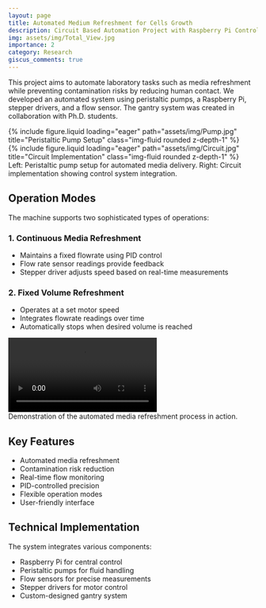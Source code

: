 ```yaml
---
layout: page
title: Automated Medium Refreshment for Cells Growth
description: Circuit Based Automation Project with Raspberry Pi Control
img: assets/img/Total_View.jpg
importance: 2
category: Research
giscus_comments: true
---
```


This project aims to automate laboratory tasks such as media refreshment while preventing contamination risks by reducing human contact. We developed an automated system using peristaltic pumps, a Raspberry Pi, stepper drivers, and a flow sensor. The gantry system was created in collaboration with Ph.D. students.

<div class="row">
    <div class="col-sm-6 mt-3 mt-md-0">
        {% include figure.liquid loading="eager" path="assets/img/Pump.jpg" title="Peristaltic Pump Setup" class="img-fluid rounded z-depth-1" %}
    </div>
    <div class="col-sm-6 mt-3 mt-md-0">
        {% include figure.liquid loading="eager" path="assets/img/Circuit.jpg" title="Circuit Implementation" class="img-fluid rounded z-depth-1" %}
    </div>
</div>
<div class="caption">
    Left: Peristaltic pump setup for automated media delivery. Right: Circuit implementation showing control system integration.
</div>

## Operation Modes

The machine supports two sophisticated types of operations:

### 1. Continuous Media Refreshment
- Maintains a fixed flowrate using PID control
- Flow rate sensor readings provide feedback
- Stepper driver adjusts speed based on real-time measurements

### 2. Fixed Volume Refreshment
- Operates at a set motor speed
- Integrates flowrate readings over time
- Automatically stops when desired volume is reached
<div class="row justify-content-sm-center">
    <div class="col-sm-8 mt-3 mt-md-0">
        <video class="img-fluid rounded z-depth-1" controls autoplay loop>
            <source src="/assets/video/media_refreshment.mp4" type="video/mp4"/>
        </video>
    </div>
</div>
<div class="caption">
    Demonstration of the automated media refreshment process in action.
</div>


## Key Features
- Automated media refreshment
- Contamination risk reduction
- Real-time flow monitoring
- PID-controlled precision
- Flexible operation modes
- User-friendly interface

## Technical Implementation
The system integrates various components:
- Raspberry Pi for central control
- Peristaltic pumps for fluid handling
- Flow sensors for precise measurements
- Stepper drivers for motor control
- Custom-designed gantry system